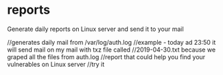 # reports
Generate daily reports on Linux server and send it to your mail

//generates daily mail from /var/log/auth.log
//example - today ad 23:50 it will send mail on my mail with txz file called
//2019-04-30.txt because we graped all the files from auth.log
//report that could help you find your vulnerables on Linux server
//try it
